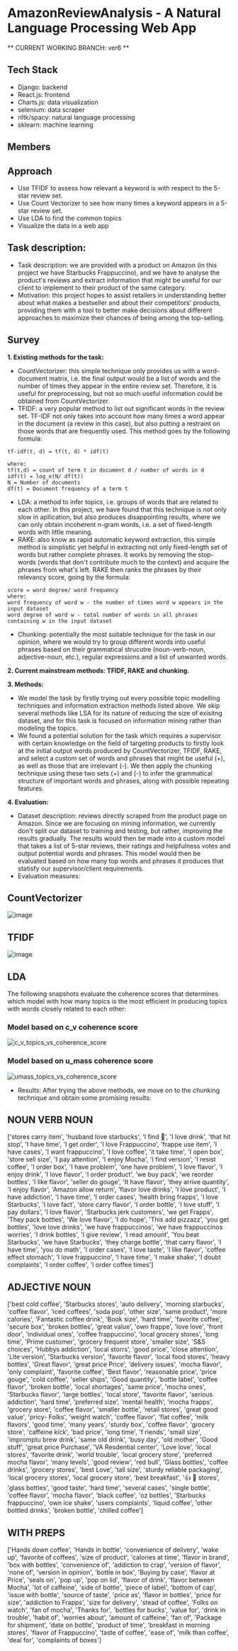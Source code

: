 # AmazonReviewAnalysis - A Natural Language Processing Web App
** CURRENT WORKING BRANCH: ver6 **


Tech Stack
---
- Django: backend
- React.js: frontend
- Charts.js: data visualization
- selenium: data scraper
- nltk/spacy: natural language processing
- sklearn: machine learning


Members
---


Approach
---
- Use TFIDF to assess how relevant a keyword is with respect to the 5-star review set.
- Use Count Vectorizer to see how many times a keyword appears in a 5-star review set.
- Use LDA to find the common topics
- Visualize the data in a web app

Task description:
---
- Task description: we are provided with a product on Amazon (in this project we have Starbucks Frappuccino), and we have to analyse the product's reviews and extract information that might be useful for our client to implement to their product of the same category.
- Motivation: this project hopes to assist retailers in understanding better about what makes a bestseller and about their competitors' products, providing them with a tool to better make decisions about different approaches to maximize their chances of being among the top-selling.


Survey
---
**1. Existing methods for the task:**
- CountVectorizer: this simple technique only provides us with a word-document matrix, i.e. the final output would be a list of words and the number of times they appear in the entire review set. Therefore, it is useful for preprocessing, but not so much useful information could be obtained from CountVectorizer.
- TFIDF: a very popular method to list out significant words in the review set. TF-IDF not only takes into account how many times a word appear in the document (a review in this case), but also putting a restraint on those words that are frequently used. This method goes by the following formula:

```
tf-idf(t, d) = tf(t, d) * idf(t)

where:
tf(t,d) = count of term t in document d / number of words in d
idf(t) = log_e(N/ df(t))
N = Number of documents
df(t) = Document frequency of a term t
```
- LDA: a method to infer topics, i.e. groups of words that are related to each other. In this project, we have found that this technique is not only slow in apllication, but also produces disappointing results, where we can only obtain incoherent n-gram words, i.e. a set of fixed-length words with little meaning.
- RAKE: also know as rapid automatic keyword extraction, this simple method is simplistic yet helpful in extracting not only fixed-length set of words but rather complete phrases. It works by removing the stop-words (words that don't contribute much to the context) and acquire the phrases from what's left. RAKE then ranks the phrases by their relevancy score, going by the formula:
```
score = word degree/ word frequency
where:
word frequency of word w - the number of times word w appears in the input dataset
word degree of word w - total number of words in all phrases containing w in the input dataset
```
- Chunking: potentially the most suitable technique for the task in our opinion, where we would try to group different words into useful phrases based on their grammatical strucutre (noun-verb-noun, adjective-noun, etc.), regular expressions and a list of unwanted words.

**2. Current mainstream methods: TFIDF, RAKE and chunking.**

**3. Methods:**
- We model the task by firstly trying out every possible topic modelling techniques and information extraction methods listed above. We skip several methods like LSA for its nature of reducing the size of exisitng dataset, and for this task is focused on information mining rather than modeling the topics.
- We found a potential solution for the task which requires a supervisor with certain knowledge on the field of targeting products to firstly look at the initial output words produced by CountVectorizer, TFIDF, RAKE, and select a custom set of words and phrases that might be useful (+), as well as those that are irrelevant (-). We then apply the chunking technique using these two sets (+) and (-) to infer the grammatical structure of important words and phrases, along with possible repeating features.

**4. Evaluation:**
- Dataset description: reviews directly scraped from the product page on Amazon. Since we are focusing on mining information, we currently don't split our dataset to training and testing, but rather, improving the results gradually. The results would then be made into a custom model that takes a list of 5-star reviews, their ratings and helpfulness votes and output potential words and phrases. This model would then be evaluated based on how many top words and phrases it produces that statisfy our supervisor/client requirements.
- Evaluation measures:

## CountVectorizer
![image](https://user-images.githubusercontent.com/47298653/148825489-45e1935b-31d5-4382-a466-f0f4208dc634.png)

## TFIDF
![image](https://user-images.githubusercontent.com/47298653/148825435-5a590bee-013d-4b09-9bc5-bb601310774d.png)

## LDA
The following snapshots evaluate the coherence scores that determines which model with how many topics is the most efficient in producing topics with words closely related to each other:

### Model based on c_v coherence score
![c_v_topics_vs_coherence_score](https://user-images.githubusercontent.com/47298653/150640022-fbbd2be8-b7a4-4c36-8c98-3aa437242555.png)

### Model based on u_mass coherence score
![umass_topics_vs_coherence_score](https://user-images.githubusercontent.com/47298653/150640046-4ed73e90-cdba-4b19-bfc5-4e1a1095b96c.png)

- Results: After trying the above methods, we move on to the chunking technique and obtain some promising results:

## NOUN VERB NOUN 
['stores carry item', 'husband love starbucks', 'I find 🙁', 'I love drink', 'that hit stop', 'I have time', 'I get order', 'I love Frappuccino', 'frappe use item', 'I have cases', 'I want frappuccino', 'I love coffee', 'it take time', 'I open box', 'store sell size', 'I pay attention', 'I enjoy Mocha', 'I find version', 'I resist coffee', 'I order box', 'I have problem', 'one have problem', 'I love flavor', 'I enjoy drink', 'I love flavor', 'I order product', 'we buy pack', 'we reorder bottles', 'I like flavor', 'seller do gouge', 'It have flavor', 'they arrive quantity', 'I enjoy flavor', 'Amazon allow return', 'flavor love drinks', 'I love product', 'I have addiction', 'I have time', 'I order cases', 'health bring frapps', 'I love Starbucks', 'I love fact', 'store carry flavor', 'I order bottle', 'I love stuff', 'I pay dollars', 'I love flavor', 'Starbucks jerk customers', 'we get Frapps', 'They pack bottles', 'We love flavor', 'I do hope', 'This add pizzazz', 'you get bottles', 'love love drinks', 'we have frappuccinos', 'we have frappuccinos worries', 'I drink bottles', 'I give review', 'I read amount', 'You beat Starbucks', 'we have Starbucks', 'they charge bottle', 'that carry flavor', 'I have time', 'you do math', 'I order cases', 'I love taste', 'I like flavor', 'coffee effect stomach', 'I love frappuccino', 'I have time', 'I make shake', 'I doubt complaints', 'I order coffee', 'I order coffee times']


## ADJECTIVE NOUN 
['best cold coffee', 'Starbucks stores', 'auto delivery', 'morning starbucks', 'coffee flavor', 'iced coffees', 'soda pop', 'other size', 'same product', 'more calories', 'Fantastic coffee drink', 'Book size', 'hard time', 'favorite coffee', 'secure box', 'broken bottles', 'great value', 'own frappe', 'love love', 'front door', 'individual ones', 'coffee frappuccino', 'local grocery stores', 'long time', 'Prime customer', 'grocery frequent store', 'smaller size', 'S&S choices', 'Hubbys addiction', 'local storrs', 'good price', 'close attention', 'Lite version', 'Starbucks version', 'favorite flavor', 'local food stores', 'heavy bottles', 'Great flavor', 'great price Price', 'delivery issues', 'mocha flavor', 'only complaint', 'favorite coffee', 'Best flavor', 'reasonable price', 'price gouge', 'cold coffee', 'seller ships', 'Good quantity', 'bottle label', 'coffee flavor', 'broken bottle', 'local shortages', 'same price', 'mocha ones', 'Starbucks flavor', 'large bottles', 'local store', 'favorite flavor', 'serious addiction', 'hard time', 'preferred size', 'mental health', 'mocha frapps', 'grocery store', 'coffee flavor', 'smaller bottle', 'retail stores', 'great good value', 'pricy- Folks', 'weight watch', 'coffee flavor', 'flat coffee', 'milk flavors', 'good time', 'many years', 'sturdy box', 'coffee flavor', 'grocery store', 'caffeine kick', 'bad price', 'long time', 'f riends', 'small size', 'impromptu brew drink', 'same old drink', 'busy day', 'old mother', 'Good stuff', 'great price Purchase', 'VA Resdential center', 'Love love', 'local stores', 'favorite drink', 'world trouble', 'local grocery store', 'preferred mocha flavor', 'many levels', 'good review', 'red bull', 'Glass bottles', 'coffee drinks', 'grocery stores', 'best Love', 'tall size', 'sturdy reliable packaging', 'local grocery stores', 'local grocery store', 'best breakfast', '👍 🍶 stores', 'glass bottles', 'good taste', 'hard time', 'several cases', 'single bottle', 'coffee flavor', 'mocha flavor', 'black coffee', 'oz bottles', 'Starbucks frappuccino', 'own ice shake', 'users complaints', 'liquid coffee', 'other bottled drinks', 'broken bottle', 'chilled coffee']

## WITH PREPS 
['Hands down coffee', 'Hands in bottle', 'convenience of delivery', 'wake up', 'favorite of coffees', 'size of product', 'calories at time', 'flavor in brand', 'box with bottles', 'convenience of', 'addiction to crap', 'version of flavor', 'none of', 'version in opinion', 'bottle in box', 'Buying by case', 'flavor at Price', 'seals on', 'pop up', 'pop on lid', 'flavor of drink', 'flavor between Mocha', 'lot of caffeine', 'side of bottle', 'piece of label', 'bottom of cap', 'issue with bottle', 'source of taste', 'price as', 'flavor in bottles', 'price for size', 'addiction to Frapps', 'size for delivery', 'stead of coffee', 'Folks on watch', 'fan of mocha', 'Thanks for', 'bottles for bucks', 'value for', 'drink in trouble', 'habit of', 'worries about', 'amount of caffeine', 'fan of', 'Package for shipment', 'date on bottle', 'product of time', 'breakfast in morning stores', 'flavor of Frappuccino', 'taste of coffee', 'ease of', 'milk than coffee', 'deal for', 'complaints of boxes']
